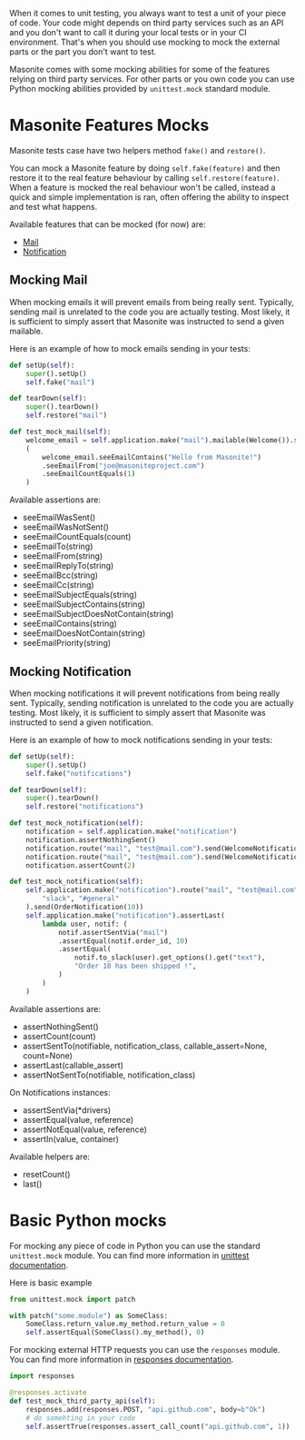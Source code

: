 When it comes to unit testing, you always want to test a unit of your piece of code. Your code might
depends on third party services such as an API and you don't want to call it during your local tests
or in your CI environment. That's when you should use mocking to mock the external parts or the part
you don't want to test.

Masonite comes with some mocking abilities for some of the features relying on third party services.
For other parts or you own code you can use Python mocking abilities provided by `unittest.mock` standard module.

# Masonite Features Mocks

Masonite tests case have two helpers method `fake()` and `restore()`.

You can mock a Masonite feature by doing `self.fake(feature)` and then restore it to the real feature behaviour
by calling `self.restore(feature)`. When a feature is mocked the real behaviour won't be called, instead
a quick and simple implementation is ran, often offering the ability to inspect and test what happens.

Available features that can be mocked (for now) are:

- [Mail](/features/mail)
- [Notification](/features/notifications)

## Mocking Mail

When mocking emails it will prevent emails from being really sent. Typically, sending mail is unrelated to the code you are actually testing. Most likely, it is sufficient to simply assert that Masonite was instructed to send a given mailable.

Here is an example of how to mock emails sending in your tests:

```python
def setUp(self):
    super().setUp()
    self.fake("mail")

def tearDown(self):
    super().tearDown()
    self.restore("mail")

def test_mock_mail(self):
    welcome_email = self.application.make("mail").mailable(Welcome()).send()
    (
        welcome_email.seeEmailContains("Hello from Masonite!")
        .seeEmailFrom("joe@masoniteproject.com")
        .seeEmailCountEquals(1)
    )
```

Available assertions are:

- seeEmailWasSent()
- seeEmailWasNotSent()
- seeEmailCountEquals(count)
- seeEmailTo(string)
- seeEmailFrom(string)
- seeEmailReplyTo(string)
- seeEmailBcc(string)
- seeEmailCc(string)
- seeEmailSubjectEquals(string)
- seeEmailSubjectContains(string)
- seeEmailSubjectDoesNotContain(string)
- seeEmailContains(string)
- seeEmailDoesNotContain(string)
- seeEmailPriority(string)

## Mocking Notification

When mocking notifications it will prevent notifications from being really sent. Typically, sending notification is unrelated to the code you are actually testing. Most likely, it is sufficient to simply assert that Masonite was instructed to send a given notification.

Here is an example of how to mock notifications sending in your tests:

```python
def setUp(self):
    super().setUp()
    self.fake("notifications")

def tearDown(self):
    super().tearDown()
    self.restore("notifications")

def test_mock_notification(self):
    notification = self.application.make("notification")
    notification.assertNothingSent()
    notification.route("mail", "test@mail.com").send(WelcomeNotification())
    notification.route("mail", "test@mail.com").send(WelcomeNotification())
    notification.assertCount(2)
```

```python
def test_mock_notification(self):
    self.application.make("notification").route("mail", "test@mail.com").route(
        "slack", "#general"
    ).send(OrderNotification(10))
    self.application.make("notification").assertLast(
        lambda user, notif: (
            notif.assertSentVia("mail")
            .assertEqual(notif.order_id, 10)
            .assertEqual(
                notif.to_slack(user).get_options().get("text"),
                "Order 10 has been shipped !",
            )
        )
    )
```

Available assertions are:

- assertNothingSent()
- assertCount(count)
- assertSentTo(notifiable, notification_class, callable_assert=None, count=None)
- assertLast(callable_assert)
- assertNotSentTo(notifiable, notification_class)

On Notifications instances:

- assertSentVia(\*drivers)
- assertEqual(value, reference)
- assertNotEqual(value, reference)
- assertIn(value, container)

Available helpers are:

- resetCount()
- last()

# Basic Python mocks

For mocking any piece of code in Python you can use the standard `unittest.mock` module. You can find
more information in [unittest documentation](https://docs.python.org/3/library/unittest.mock.html).

Here is basic example

```python
from unittest.mock import patch

with patch("some.module") as SomeClass:
    SomeClass.return_value.my_method.return_value = 0
    self.assertEqual(SomeClass().my_method(), 0)
```

For mocking external HTTP requests you can use the `responses` module. You can find more information
in [responses documentation](https://github.com/getsentry/responses).

```python
import responses

@responses.activate
def test_mock_third_party_api(self):
    responses.add(responses.POST, "api.github.com", body=b"Ok")
    # do somehting in your code
    self.assertTrue(responses.assert_call_count("api.github.com", 1))
```
